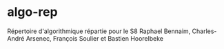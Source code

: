 # algo-rep
Répertoire d'algorithmique répartie pour le S8
Raphael Bennaim, Charles-André Arsenec, François Soulier et Bastien Hoorelbeke
